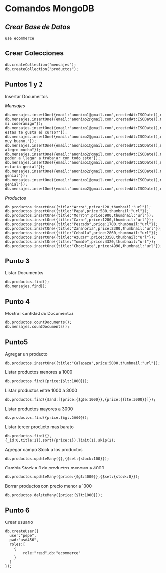 # Comandos MongoDB
## _Crear Base de Datos_
````
use ecommerce
````
 ## Crear Colecciones
````
db.createCollection("mensajes");
db.createCollection("productos");
````
## Puntos 1 y 2
Insertar Documentos

_Mensajes_
````
db.mensajes.insertOne({email:"anonimo1@gmail.com",createdAt:ISODate(),message:"Hola"});
db.mensajes.insertOne({email:"anonimo2@gmail.com",createdAt:ISODate(),message:"Hola mi coderamigo"});
db.mensajes.insertOne({email:"anonimo1@gmail.com",createdAt:ISODate(),message:"Como estas te gusta el curso?"});
db.mensajes.insertOne({email:"anonimo2@gmail.com",createdAt:ISODate(),message:"Esta muy bueno."});
db.mensajes.insertOne({email:"anonimo1@gmail.com",createdAt:ISODate(),message:"Me alegro mucho"});
db.mensajes.insertOne({email:"anonimo2@gmail.com",createdAt:ISODate(),message:"Quiero poder a llegar a trabajar con todo esto"});
db.mensajes.insertOne({email:"anonimo1@gmail.com",createdAt:ISODate(),message:"Esto estaria genial"});
db.mensajes.insertOne({email:"anonimo2@gmail.com",createdAt:ISODate(),message:"Muy genial"});
db.mensajes.insertOne({email:"anonimo1@gmail.com",createdAt:ISODate(),message:"Super genial"});
db.mensajes.insertOne({email:"anonimo2@gmail.com",createdAt:ISODate(),message:"Adios"});
````
_Productos_
````
db.productos.insertOne({title:"Arroz",price:120,thumbnail:"url"});
db.productos.insertOne({title:"Papa",price:580,thumbnail:"url"});
db.productos.insertOne({title:"Morron",price:900,thumbnail:"url"});
db.productos.insertOne({title:"Carne",price:1280,thumbnail:"url"});
db.productos.insertOne({title:"Pescado",price:1700,thumbnail:"url"});
db.productos.insertOne({title:"Zanahoria",price:2300,thumbnail:"url"});
db.productos.insertOne({title:"Cebolla",price:2860,thumbnail:"url"});
db.productos.insertOne({title:"Azucar",price:3350,thumbnail:"url"});
db.productos.insertOne({title:"Tomate",price:4320,thumbnail:"url"});
db.productos.insertOne({title:"Chocolate",price:4990,thumbnail:"url"});
````
## Punto 3
Listar Documentos
````
db.productos.find();
db.mensajes.find();
````
## Punto 4
Mostrar cantidad de Documentos
````
db.productos.countDocuments();
db.mensajes.countDocuments();
````
## Punto5
Agregar un producto
````
db.productos.insertOne({title:"Calabaza",price:5000,thumbnail:"url"});
````
Listar productos menores a 1000
````
db.productos.find({price:{$lt:1000}});
````
Listar productos entre 1000 a 3000
````
db.productos.find({$and:[{price:{$gte:1000}},{price:{$lte:3000}}]});
````
Listar productos mayores a 3000
````
db.productos.find({price:{$gt:3000}});
````
Listar tercer producto mas barato
````
db.productos.find({},{_id:0,title:1}).sort({price:1}).limit(1).skip(2);
````
Agregar campo Stock a los productos
````
db.productos.updateMany({},{$set:{stock:100}});
````
Cambia Stock a 0 de productos menores a 4000
````
db.productos.updateMany({price:{$gt:4000}},{$set:{stock:0}});
````
Borrar productos con precio menor a 1000
````
db.productos.deleteMany({price:{$lt:1000}});
````

## Punto 6
Crear usuario
````
db.createUser({
  user:"pepe",
  pwd:"asd456",
  roles:[
    {
        role:"read",db:"ecommerce"
    }
  ]
});
````
